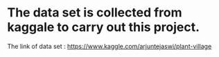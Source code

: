 # The data set is collected from kaggale to carry out this project.
The link of data set : https://www.kaggle.com/arjuntejaswi/plant-village
